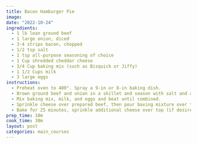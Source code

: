 ```yaml
---
title: Bacon Hamburger Pie
image:
date: "2022-10-24"
ingredients:
  - 1 lb lean ground beef
  - 1 large onion, diced
  - 3-4 strips bacon, chopped
  - 1/2 tsp salt
  - 1 tsp all-purpose seasoning of choice
  - 1 Cup shredded cheddar cheese
  - 3/4 Cup baking mix (such as Bisquick or Jiffy)
  - 1 1/2 Cups milk
  - 3 large eggs
instructions:
  - Preheat oven to 400°. Spray a 9-in or 8-in baking dish.
  - Brown ground beef and onion in a skillet and season with salt and all-purpose seasoning. In a separate pan, fry chopped bacon. Drain both of fat and pour into prepared dish.
  - Mix baking mix, milk, and eggs and beat until combined.
  - Sprinkle cheese over prepared beef, then pour baxing mixture over top.
  - Bake for 25 minutes, sprinkle additional cheese over top (if desired) and bake additional 5 minutes.
prep_time: 10m
cook_time: 30m
layout: post
categories: main_courses
---
```

